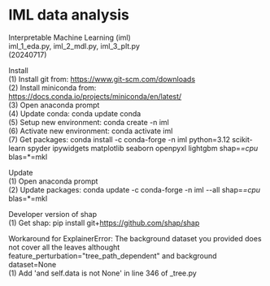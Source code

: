 # IML data analysis
Interpretable Machine Learning (iml)  
iml_1_eda.py, iml_2_mdl.py, iml_3_plt.py  
(20240717)  
  
Install  
(1)  Install git from: https://www.git-scm.com/downloads  
(2)  Install miniconda from: https://docs.conda.io/projects/miniconda/en/latest/  
(3)  Open anaconda prompt  
(4)  Update conda: conda update conda  
(5)  Setup new environment: conda create -n iml  
(6)  Activate new environment: conda activate iml  
(7)  Get packages: conda install -c conda-forge -n iml python=3.12 scikit-learn spyder ipywidgets matplotlib seaborn openpyxl lightgbm shap=*=cpu* blas=*=mkl  
  
Update  
(1)  Open anaconda prompt  
(2)  Update packages: conda update -c conda-forge -n iml --all shap=*=cpu* blas=*=mkl  
  
Developer version of shap  
(1)  Get shap: pip install git+https://github.com/shap/shap  
  
Workaround for ExplainerError: The background dataset you provided does not cover all the leaves althought feature_perturbation="tree_path_dependent" and background dataset=None  
(1)  Add 'and self.data is not None' in line 346 of _tree.py  
  
